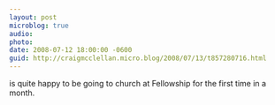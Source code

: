```yaml
---
layout: post
microblog: true
audio: 
photo: 
date: 2008-07-12 18:00:00 -0600
guid: http://craigmcclellan.micro.blog/2008/07/13/t857280716.html
---
```

is quite happy to be going to church at Fellowship for the first time in a month.
